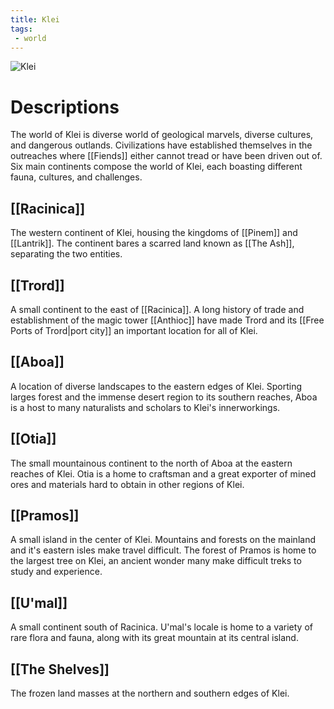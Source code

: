 ```yaml
---
title: Klei
tags:
 - world
---
```

<img src="../images/klei_2x.webp" alt="Klei" usemap="#klei">  
  
<map name="klei">
  <area shape="circle" coords="286,255,50" alt="Trord" href="Trord/Trord">
  <area shape="circle" coords="190,150,120" alt="Racinica" href="Racinica/Racinica">
  <area shape="circle" coords="650,205,150" alt="Aboa" href="Aboa/Aboa"> 
  <area shape="circle" coords="540,80,60" alt="Otia" href="Otia/Otia"> 
  <area shape="circle" coords="420,300,50" alt="Pramos" href="Pramos/Pramos"> 
  <area shape="circle" coords="50,340,50" alt="U'mal" href="U'mal/U'mal"> 
</map>

# Descriptions
The world of Klei is diverse world of geological marvels, diverse cultures, and dangerous outlands. Civilizations have established themselves in the outreaches where [[Fiends]] either cannot tread or have been driven out of. Six main continents compose the world of Klei, each boasting different fauna, cultures, and challenges.

## [[Racinica]]
The western continent of Klei, housing the kingdoms of [[Pinem]] and [[Lantrik]]. The continent bares a scarred land known as [[The Ash]], separating the two entities.

## [[Trord]]
A small continent to the east of [[Racinica]]. A long history of trade and establishment of the magic tower [[Anthioc]] have made Trord and its [[Free Ports of Trord|port city]] an important location for all of Klei.

## [[Aboa]]
A location of diverse landscapes to the eastern edges of Klei. Sporting larges forest and the immense desert region to its southern reaches, Aboa is a host to many naturalists and scholars to Klei's innerworkings.

## [[Otia]]
The small mountainous continent to the north of Aboa at the eastern reaches of Klei. Otia is a home to craftsman and a great exporter of mined ores and materials hard to obtain in other regions of Klei.

## [[Pramos]]
A small  island in the center of Klei. Mountains and forests on the mainland and it's eastern isles make travel difficult. The forest of Pramos is home to the largest tree on Klei, an ancient wonder many make difficult treks to study and experience.

## [[U'mal]]
A small continent south of Racinica. U'mal's locale is home to a variety of rare flora and fauna, along with its great mountain at its central island.

## [[The Shelves]]
The frozen land masses at the northern and southern edges of Klei.

